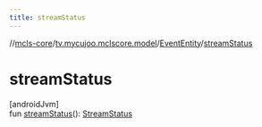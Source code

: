 ```yaml
---
title: streamStatus
---
```

//[mcls-core](../../../index.html)/[tv.mycujoo.mclscore.model](../index.html)/[EventEntity](index.html)/[streamStatus](stream-status.html)



# streamStatus



[androidJvm]\
fun [streamStatus](stream-status.html)(): [StreamStatus](../../tv.mycujoo.mclscore.entity/-stream-status/index.html)




